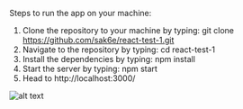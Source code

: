 Steps to run the app on your machine:
  1. Clone the repository to your machine by typing: git clone https://github.com/sak6e/react-test-1.git
  2. Navigate to the repository by typing: cd react-test-1
  3. Install the dependencies by typing: npm install
  4. Start the server by typing: npm start
  5. Head to http://localhost:3000/

![alt text](https://raw.githubusercontent.com/sak6e/react-test-1/master/Screenshot%20from%202019-05-05%2022-23-20.png)

